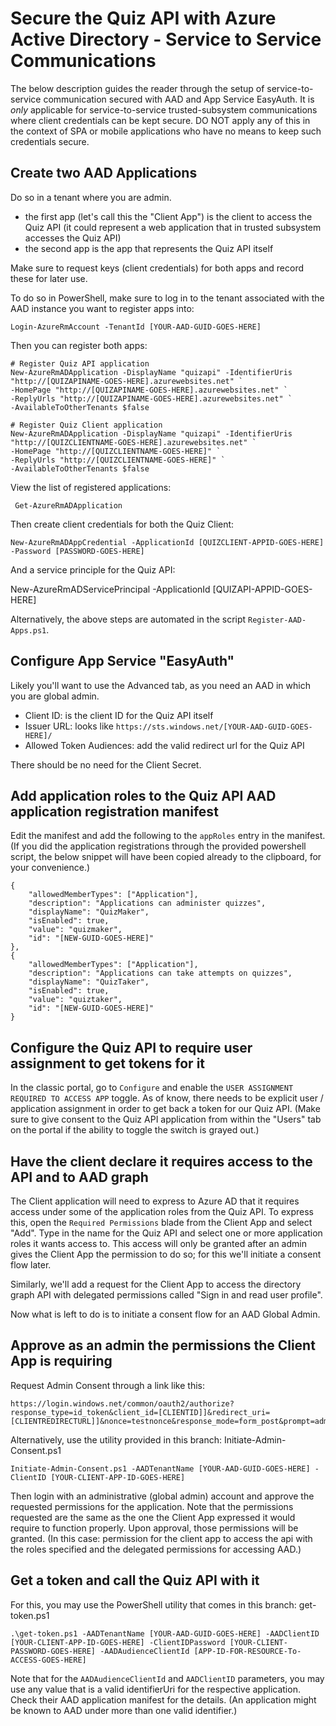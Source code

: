 # Secure the Quiz API with Azure Active Directory - Service to Service Communications

The below description guides the reader through the setup of service-to-service communication secured with AAD and App Service EasyAuth.  It is *only* applicable for service-to-service trusted-subsystem communications where client credentials can be kept secure.  DO NOT apply any of this in the context of SPA or mobile applications who have no means to keep such credentials secure.

## Create two AAD Applications
Do so in a tenant where you are admin.

- the first app (let's call this the "Client App") is the client to access the Quiz API (it could represent a web application that in trusted subsystem accesses the Quiz API)
- the second app is the app that represents the Quiz API itself

Make sure to request keys (client credentials) for both apps and record these for later use.

To do so in PowerShell, make sure to log in to the tenant associated with the AAD instance you want to register apps into:

    Login-AzureRmAccount -TenantId [YOUR-AAD-GUID-GOES-HERE]

Then you can register both apps:

    # Register Quiz API application
    New-AzureRmADApplication -DisplayName "quizapi" -IdentifierUris "http://[QUIZAPINAME-GOES-HERE].azurewebsites.net" `
    -HomePage "http://[QUIZAPINAME-GOES-HERE].azurewebsites.net" `
    -ReplyUrls "http://[QUIZAPINAME-GOES-HERE].azurewebsites.net" `
    -AvailableToOtherTenants $false
    
    # Register Quiz Client application
    New-AzureRmADApplication -DisplayName "quizapi" -IdentifierUris "http://[QUIZCLIENTNAME-GOES-HERE].azurewebsites.net" `
    -HomePage "http://[QUIZCLIENTNAME-GOES-HERE]" `
    -ReplyUrls "http://[QUIZCLIENTNAME-GOES-HERE]" `
    -AvailableToOtherTenants $false

View the list of registered applications:

     Get-AzureRmADApplication

Then create client credentials for both the Quiz Client:

    New-AzureRmADAppCredential -ApplicationId [QUIZCLIENT-APPID-GOES-HERE] -Password [PASSWORD-GOES-HERE]

And a service principle for the Quiz API:

   New-AzureRmADServicePrincipal -ApplicationId [QUIZAPI-APPID-GOES-HERE]

Alternatively, the above steps are automated in the script `Register-AAD-Apps.ps1`.

## Configure App Service "EasyAuth"
Likely you'll want to use the Advanced tab, as you need an AAD in which you are global admin.

- Client ID: is the client ID for the Quiz API itself
- Issuer URL: looks like `https://sts.windows.net/[YOUR-AAD-GUID-GOES-HERE]/` 
- Allowed Token Audiences: add the valid redirect url for the Quiz API

There should be no need for the Client Secret.

## Add application roles to the Quiz API AAD application registration manifest
Edit the manifest and add the following to the `appRoles` entry in the manifest.  (If you did the application registrations through the provided powershell script, the below snippet will have been copied already to the clipboard, for your convenience.)

    {
        "allowedMemberTypes": ["Application"],
        "description": "Applications can administer quizzes",
        "displayName": "QuizMaker",
        "isEnabled": true,
        "value": "quizmaker",
        "id": "[NEW-GUID-GOES-HERE]"
    },
    {
        "allowedMemberTypes": ["Application"],
        "description": "Applications can take attempts on quizzes",
        "displayName": "QuizTaker",
        "isEnabled": true,
        "value": "quiztaker",
        "id": "[NEW-GUID-GOES-HERE]"
    }

## Configure the Quiz API to require user assignment to get tokens for it
In the classic portal, go to `Configure` and enable the `USER ASSIGNMENT REQUIRED TO ACCESS APP` toggle.  As of know, there needs to be explicit user / application assignment in order to get back a token for our Quiz API.  (Make sure to give consent to the Quiz API application from within the "Users" tab on the portal if the ability to toggle the switch is grayed out.)

## Have the client declare it requires access to the API and to AAD graph
The Client application will need to express to Azure AD that it requires access under some of the application roles from the Quiz API.  To express this, open the `Required Permissions` blade from the Client App and select "Add".  Type in the name for the Quiz API and select one or more application roles it wants access to.  This access will only be granted after an admin gives the Client App the permission to do so; for this we'll initiate a consent flow later.

Similarly, we'll add a request for the Client App to access the directory graph API with delegated permissions called "Sign in and read user profile".

Now what is left to do is to initiate a consent flow for an AAD Global Admin. 

## Approve as an admin the permissions the Client App is requiring
Request Admin Consent through a link like this:

    https://login.windows.net/common/oauth2/authorize?response_type=id_token&client_id=[CLIENTID]]&redirect_uri=[CLIENTREDIRECTURL]]&nonce=testnonce&response_mode=form_post&prompt=admin_consent

Alternatively, use the utility provided in this branch: Initiate-Admin-Consent.ps1

    Initiate-Admin-Consent.ps1 -AADTenantName [YOUR-AAD-GUID-GOES-HERE] -ClientID [YOUR-CLIENT-APP-ID-GOES-HERE]

Then login with an administrative (global admin) account and approve the requested permissions for the application.  Note that the permissions requested are the same as the one the Client App expressed it would require to function properly.  Upon approval, those permissions will be granted.  (In this case: permission for the client app to access the api with the roles specified and the delegated permissions for accessing AAD.)

## Get a token and call the Quiz API with it
For this, you may use the PowerShell utility that comes in this branch: get-token.ps1

    .\get-token.ps1 -AADTenantName [YOUR-AAD-GUID-GOES-HERE] -AADClientID [YOUR-CLIENT-APP-ID-GOES-HERE] -ClientIDPassword [YOUR-CLIENT-PASSWORD-GOES-HERE] -AADAudienceClientId [APP-ID-FOR-RESOURCE-To-ACCESS-GOES-HERE]

Note that for the `AADAudienceClientId` and `AADClientID` parameters, you may use any value that is a valid identifierUri for the respective application.  Check their AAD application manifest for the details. (An application might be known to AAD under more than one valid identifier.)